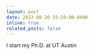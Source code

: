 ```yaml
---
layout: post
date: 2022-08-26 15:59:00-0400
inline: true
related_posts: false
---
```


I start my Ph.D. at UT Austin
